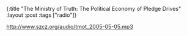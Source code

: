 {:title "The Ministry of Truth: The Political Economy of Pledge Drives"
:layout :post
:tags  ["radio"]}

<http://www.szcz.org/audio/tmot_2005-05-05.mp3>

